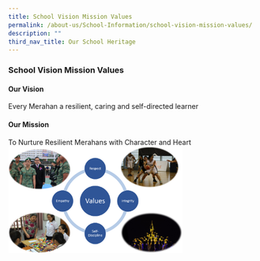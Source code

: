 ```yaml
---
title: School Vision Mission Values
permalink: /about-us/School-Information/school-vision-mission-values/
description: ""
third_nav_title: Our School Heritage
---
```




### School Vision Mission Values

#### Our Vision

Every Merahan a resilient, caring and self-directed learner

#### Our Mission


To Nurture Resilient Merahans with Character and Heart
 
 <img src="/images/vmv.png" style="width:70%">  
